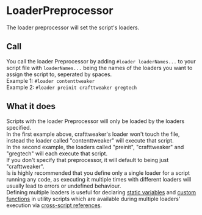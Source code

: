 # LoaderPreprocessor

The loader preprocessor will set the script's loaders.

## Call
You call the loader Preprocessor by adding `#loader loaderNames...` to your script file with `loaderNames...` being the names of the loaders you want to assign the script to, seperated by spaces.<br/>
Example 1: `#loader contenttweaker`<br/>
Example 2: `#loader preinit crafttweaker gregtech`

## What it does
Scripts with the loader Preprocessor will only be loaded by the loaders specified.<br/>
In the first example above, crafttweaker's loader won't touch the file, instead the loader called "contenttweaker" will execute that script.<br/>
In the second example, the loaders called "preinit", "crafttweaker" and "gregtech" will each execute that script.<br/>
If you don't specify that preprocessor, it will default to being just "crafttweaker".<br/>
Is is highly recommended that you define only a single loader for a script running any code, as executing it multiple times with different loaders will usually lead to errors or undefined behaviour.<br/>
Defining multiple loaders is useful for declaring [static variables](/AdvancedFunctions/Global_Static_Variables/) and [custom functions](/AdvancedFunctions/Custom_Functions/) in utility scripts which are available during multiple loaders' execution via [cross-script references](/AdvancedFunctions/Cross-Script_Reference/).